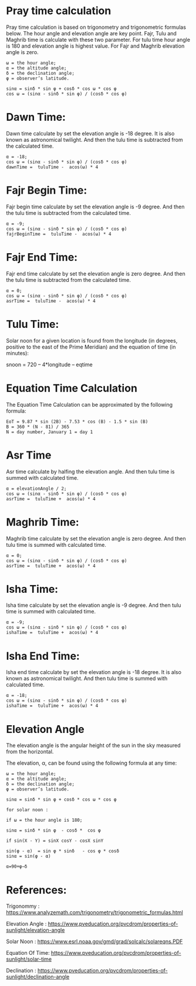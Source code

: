 # Pray time calculation
Pray time calculation is based on trigonometry and trigonometric formulas below. The hour angle and elevation angle are key point. Fajr, Tulu and Maghrib time is calculate with these two parameter. For tulu time hour angle is 180 and elevation angle is highest value. For Fajr and Maghrib elevation angle is zero.
	
    ω = the hour angle;
    α = the altitude angle;
    δ = the declination angle;
    φ = observer’s latitude.

    sinα = sinδ * sin φ + cosδ * cos ω * cos φ 
    cos ω = (sinα - sinδ * sin φ) / (cosδ * cos φ)  


# Dawn Time:

Dawn time calculate by set the elevation angle is -18 degree. It is also known as astronomical twilight. And then the tulu time is subtracted from the calculated time.


	α = -18;
    cos ω = (sinα - sinδ * sin φ) / (cosδ * cos φ)  
	dawnTime =  tuluTime -  acos(ω) * 4


# Fajr Begin Time:

Fajr begin time calculate by set the elevation angle is -9 degree.  And then the tulu time is subtracted from the calculated time.

	α = -9;
    cos ω = (sinα - sinδ * sin φ) / (cosδ * cos φ)  
	fajrBeginTime =  tuluTime -  acos(ω) * 4


# Fajr End Time:

Fajr end time calculate by set the elevation angle is zero degree.  And then the tulu time is subtracted from the calculated time.

	α = 0;
    cos ω = (sinα - sinδ * sin φ) / (cosδ * cos φ)  
	asrTime =  tuluTime -  acos(ω) * 4

# Tulu Time:
Solar noon for a given location is found from the longitude (in degrees, positive to the east of the Prime Meridian) and the equation of time (in minutes):

snoon = 720 – 4*longitude – eqtime

# Equation Time Calculation

The Equation Time Calculation can be approximated by the following formula:

	EoT = 9.87 * sin (2B) - 7.53 * cos (B) - 1.5 * sin (B)
	B = 360 * (N - 81) / 365
	N = day number, January 1 = day 1
  

# Asr Time

Asr time calculate by halfing the elevation angle.  And then tulu time is summed with calculated time.
	
	α = elevationAngle / 2;
    cos ω = (sinα - sinδ * sin φ) / (cosδ * cos φ)  
	asrTime =  tuluTime +  acos(ω) * 4	 

# Maghrib Time:

Maghrib time calculate by set the elevation angle is zero degree.  And then tulu time is summed with calculated time.

	α = 0;
    cos ω = (sinα - sinδ * sin φ) / (cosδ * cos φ)  
	asrTime =  tuluTime +  acos(ω) * 4
	 

# Isha Time:

Isha time calculate by set the elevation angle is -9 degree.   And then tulu time is summed with calculated time.

	α = -9;
    cos ω = (sinα - sinδ * sin φ) / (cosδ * cos φ)  
	ishaTime =  tuluTime +  acos(ω) * 4

# Isha End Time:

Isha end  time calculate by set the elevation angle is -18 degree. It is also known as astronomical twilight.  And then tulu time is summed with calculated time.

	α = -18;
    cos ω = (sinα - sinδ * sin φ) / (cosδ * cos φ)  
	ishaTime =  tuluTime +  acos(ω) * 4
	 
	
# Elevation Angle

The elevation angle is the angular height of the sun in the sky measured from the horizontal.     

The elevation, α, can be found using the following formula at any time:

    ω = the hour angle;
	α = the altitude angle;
    δ = the declination angle;
    φ = observer’s latitude.

    sinα = sinδ * sin φ + cosδ * cos ω * cos φ 

	for solar noon :

    if ω = the hour angle is 180;

    sinα = sinδ * sin φ  - cosδ *  cos φ 

	if sin(X - Y) = sinX cosY - cosX sinY

    sin(φ - α)  = sin φ * sinδ   - cos φ * cosδ    
	sinα = sin(φ - α)

	α=90+φ−δ 

# References:

Trigonommy  	:	https://www.analyzemath.com/trigonometry/trigonometric_formulas.html

Elevation Angle :	https://www.pveducation.org/pvcdrom/properties-of-sunlight/elevation-angle

Solar Noon 		:	https://www.esrl.noaa.gov/gmd/grad/solcalc/solareqns.PDF

Equation Of Time:	https://www.pveducation.org/pvcdrom/properties-of-sunlight/solar-time

Declination		:  https://www.pveducation.org/pvcdrom/properties-of-sunlight/declination-angle
